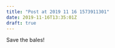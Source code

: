 ```yaml
---
title: "Post at 2019 11 16 1573911301"
date: 2019-11-16T13:35:01Z
draft: true
---
```


Save the bales!
